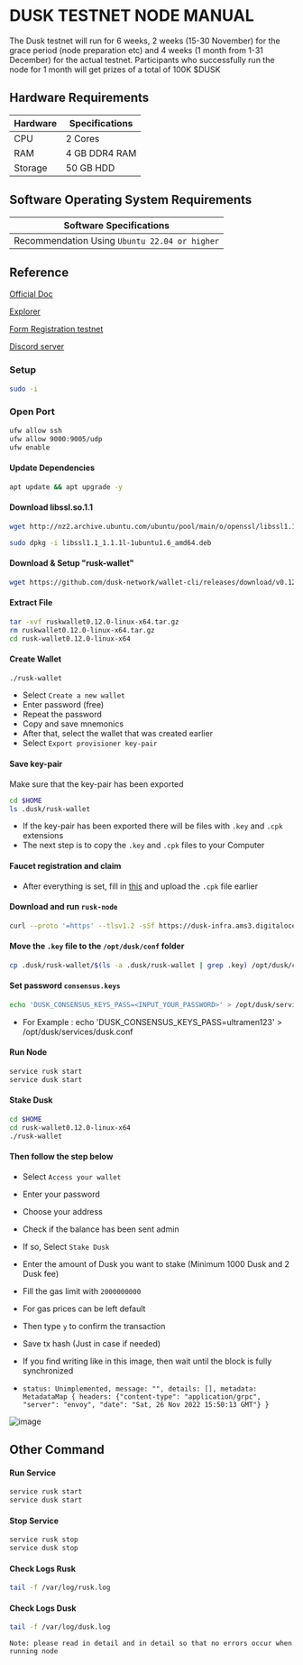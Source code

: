 # DUSK TESTNET NODE MANUAL
The Dusk testnet will run for 6 weeks, 2 weeks (15-30 November) for the grace period (node ​​preparation etc) and 4 weeks (1 month from 1-31 December) for the actual testnet. Participants who successfully run the node for 1 month will get prizes of a total of 100K $DUSK

## Hardware Requirements
| Hardware | Specifications |
|---------|----------------|
|CPU|2 Cores|
|RAM|4 GB DDR4 RAM|
|Storage|50 GB HDD|

## Software Operating System Requirements
| Software Specifications |
|-------------------------|
|Recommendation Using ``Ubuntu 22.04 or higher``|

## Reference
[Official Doc](https://dusk.network/pages/incentivized-testnet)

[Explorer](https://explorer.dusk.network/charts/)

[Form Registration testnet](https://forms.gle/3h4wDbab9f6bZ68L8)

[Discord server](https://discord.gg/dusknetwork)

### Setup
```bash
sudo -i
```
### Open Port
```bash
ufw allow ssh
ufw allow 9000:9005/udp
ufw enable
```
#### Update Dependencies
```bash
apt update && apt upgrade -y
```

#### Download libssl.so.1.1
```bash
wget http://nz2.archive.ubuntu.com/ubuntu/pool/main/o/openssl/libssl1.1_1.1.1l-1ubuntu1.6_amd64.deb
```
```bash
sudo dpkg -i libssl1.1_1.1.1l-1ubuntu1.6_amd64.deb
```

#### Download & Setup "rusk-wallet"
```bash
wget https://github.com/dusk-network/wallet-cli/releases/download/v0.12.0/ruskwallet0.12.0-linux-x64.tar.gz
```

#### Extract File
```bash
tar -xvf ruskwallet0.12.0-linux-x64.tar.gz
rm ruskwallet0.12.0-linux-x64.tar.gz
cd rusk-wallet0.12.0-linux-x64
```

#### Create Wallet
```bash
./rusk-wallet
```

* Select `Create a new wallet`
* Enter password (free)
* Repeat the password
* Copy and save mnemonics
* After that, select the wallet that was created earlier
* Select ``Export provisioner key-pair``

#### Save key-pair
Make sure that the key-pair has been exported
```bash
cd $HOME
ls .dusk/rusk-wallet
```
* If the key-pair has been exported there will be files with `.key` and `.cpk` extensions
* The next step is to copy the `.key` and `.cpk` files to your Computer


#### Faucet registration and claim
 * After everything is set, fill in [this](https://forms.gle/3h4wDbab9f6bZ68L8) and upload the `.cpk` file earlier

#### Download and run `rusk-node`
```bash
curl --proto '=https' --tlsv1.2 -sSf https://dusk-infra.ams3.digitaloceanspaces.com/rusk/itn-installer.sh | sh
```

#### Move the `.key` file to the `/opt/dusk/conf` folder
```bash
cp .dusk/rusk-wallet/$(ls -a .dusk/rusk-wallet | grep .key) /opt/dusk/conf/consensus.keys
```

#### Set password `consensus.keys`
```bash
echo 'DUSK_CONSENSUS_KEYS_PASS=<INPUT_YOUR_PASSWORD>' > /opt/dusk/services/dusk.conf
```
 * For Example : echo 'DUSK_CONSENSUS_KEYS_PASS=ultramen123' > /opt/dusk/services/dusk.conf

#### Run Node
```bash
service rusk start
service dusk start
```

#### Stake Dusk
```bash
cd $HOME
cd rusk-wallet0.12.0-linux-x64
./rusk-wallet
```

#### Then follow the step below

* Select `Access your wallet`
* Enter your password
* Choose your address
* Check if the balance has been sent admin
* If so, Select `Stake Dusk`
* Enter the amount of Dusk you want to stake (Minimum 1000 Dusk and 2 Dusk fee)
* Fill the gas limit with `2000000000`
* For gas prices can be left default
* Then type `y` to confirm the transaction
* Save tx hash (Just in case if needed)

* If you find writing like in this image, then wait until the block is fully synchronized
* ``status: Unimplemented, message: "", details: [], metadata: MetadataMap { headers: {"content-type": "application/grpc", "server": "envoy", "date": "Sat, 26 Nov 2022 15:50:13 GMT"} }``

![image](https://user-images.githubusercontent.com/116246591/204097355-be9d00e0-6e0d-4bc6-9fee-991e22173182.png)

## Other Command
#### Run Service
```bash
service rusk start
service dusk start
```

#### Stop Service
```bash
service rusk stop
service dusk stop
```

#### Check Logs Rusk
```bash
tail -f /var/log/rusk.log
```

#### Check Logs Dusk
```bash
tail -f /var/log/dusk.log
```

`Note: please read in detail and in detail so that no errors occur when running node`
